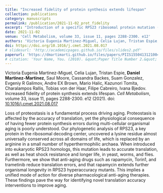 ```yaml
---
title: "Increased fidelity of protein synthesis extends lifespan"
collection: publications
category: manuscripts
permalink: /publication/2021-11-02_prot_fidelity
excerpt: "Introduction of a specific RPS23 ribosomal protein mutation (Lysine → Arginine) from hyperthermophilic archaea into yeast, worms, and flies, finds that the resulting increase in translation accuracy significantly extended lifespan and promoted heat shock resistance. The anti-aging drugs like rapamycin reduce translation errors, suggesting a unified mechanism for diverse longevity interventions targeting translation accuracy."
date: 2021-11-02
venue: 'Cell Metabolism, volume 33, issue 11, pages 2288-2300. e12'
authors: 'Victoria Eugenia Martinez-Miguel, Celia Lujan, Tristan Espie, Daniel Martinez-Martinez, Saul Moore, Cassandra Backes, Suam Gonzalez, Evgeniy R Galimov, Andre EX Brown, Mario Halic, Kazunori Tomita, Charalampos Rallis, Tobias von der Haar, Filipe Cabreiro, Ivana Bjedov'
doi: https://doi.org/10.1016/j.cmet.2021.08.017
# slidesurl: 'http://academicpages.github.io/files/slides2.pdf'
paperurl: 'https://dmartimarti.github.io/files/papers/PIIS1550413121004174.pdf'
# citation: 'Your Name, You. (2010). &quot;Paper Title Number 2.&quot; <i>Journal 1</i>. 1(2).'
---
```


Victoria Eugenia Martinez-Miguel, Celia Lujan, Tristan Espie, **Daniel Martinez-Martinez**, Saul Moore, Cassandra Backes, Suam Gonzalez, Evgeniy R Galimov, Andre EX Brown, Mario Halic, Kazunori Tomita, Charalampos Rallis, Tobias von der Haar, Filipe Cabreiro, Ivana Bjedov. Increased fidelity of protein synthesis extends lifespan. *Cell Metabolism*, volume 33, issue 11, pages 2288-2300. e12 (2021). doi: [10.1016/j.cmet.2021.08.017](https://doi.org/10.1016/j.cmet.2021.08.017)

Loss of proteostasis is a fundamental process driving aging. Proteostasis is affected by the accuracy of translation, yet the physiological consequence of having fewer protein synthesis errors during multi-cellular organismal aging is poorly understood. Our phylogenetic analysis of RPS23, a key protein in the ribosomal decoding center, uncovered a lysine residue almost universally conserved across all domains of life, which is replaced by an arginine in a small number of hyperthermophilic archaea. When introduced into eukaryotic RPS23 homologs, this mutation leads to accurate translation, as well as heat shock resistance and longer life, in yeast, worms, and flies. Furthermore, we show that anti-aging drugs such as rapamycin, Torin1, and trametinib reduce translation errors, and that rapamycin extends further organismal longevity in RPS23 hyperaccuracy mutants. This implies a unified mode of action for diverse pharmacological anti-aging therapies. These findings pave the way for identifying novel translation accuracy interventions to improve aging.



